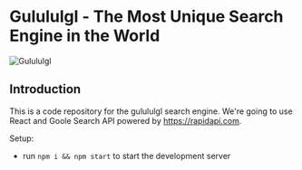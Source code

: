 # Gulululgl - The Most Unique Search Engine in the World

![Gulululgl](https://i.ibb.co/yQdYhtq/image.png)

## Introduction
This is a code repository for the gulululgl search engine. 
 We're going to use React and Goole Search API powered by https://rapidapi.com.


Setup:
- run ```npm i && npm start``` to start the development server
